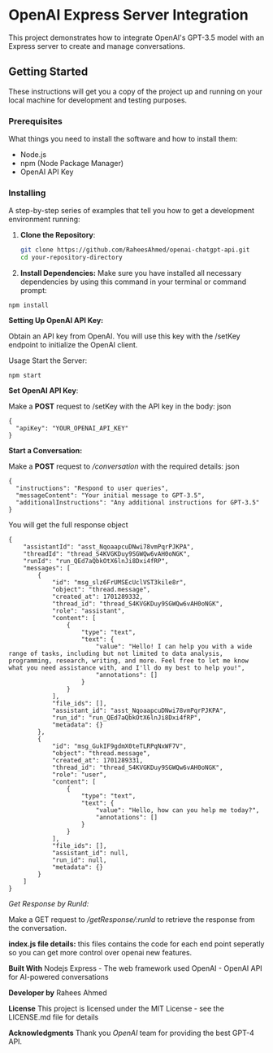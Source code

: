 # OpenAI Express Server Integration

This project demonstrates how to integrate OpenAI's GPT-3.5 model with an Express server to create and manage conversations.

## Getting Started

These instructions will get you a copy of the project up and running on your local machine for development and testing purposes.

### Prerequisites

What things you need to install the software and how to install them:

- Node.js
- npm (Node Package Manager)
- OpenAI API Key

### Installing

A step-by-step series of examples that tell you how to get a development environment running:

1. **Clone the Repository**:

   ```bash
   git clone https://github.com/RaheesAhmed/openai-chatgpt-api.git
   cd your-repository-directory

   ```

2. **Install Dependencies:**
   Make sure you have installed all necessary dependencies by using this command in your terminal or command prompt:

```
npm install

```

**Setting Up OpenAI API Key:**

Obtain an API key from OpenAI.
You will use this key with the /setKey endpoint to initialize the OpenAI client.

Usage
Start the Server:

```
npm start

```

**Set OpenAI API Key**:

Make a **POST** request to /setKey with the API key in the body:
json

```
{
  "apiKey": "YOUR_OPENAI_API_KEY"
}

```

**Start a Conversation:**

Make a **POST** request to _/conversation_ with the required details:
json

```
{
  "instructions": "Respond to user queries",
  "messageContent": "Your initial message to GPT-3.5",
  "additionalInstructions": "Any additional instructions for GPT-3.5"
}

```

You will get the full response object

```
{
    "assistantId": "asst_NqoaapcuDNwi78vmPqrPJKPA",
    "threadId": "thread_S4KVGKDuy9SGWQw6vAH0oNGK",
    "runId": "run_QEd7aQbkOtX6lnJi8Dxi4fRP",
    "messages": [
        {
            "id": "msg_slz6FrUMSEcUclVST3kile8r",
            "object": "thread.message",
            "created_at": 1701289332,
            "thread_id": "thread_S4KVGKDuy9SGWQw6vAH0oNGK",
            "role": "assistant",
            "content": [
                {
                    "type": "text",
                    "text": {
                        "value": "Hello! I can help you with a wide range of tasks, including but not limited to data analysis, programming, research, writing, and more. Feel free to let me know what you need assistance with, and I'll do my best to help you!",
                        "annotations": []
                    }
                }
            ],
            "file_ids": [],
            "assistant_id": "asst_NqoaapcuDNwi78vmPqrPJKPA",
            "run_id": "run_QEd7aQbkOtX6lnJi8Dxi4fRP",
            "metadata": {}
        },
        {
            "id": "msg_GukIF9gdmX0teTLRPqNxWF7V",
            "object": "thread.message",
            "created_at": 1701289331,
            "thread_id": "thread_S4KVGKDuy9SGWQw6vAH0oNGK",
            "role": "user",
            "content": [
                {
                    "type": "text",
                    "text": {
                        "value": "Hello, how can you help me today?",
                        "annotations": []
                    }
                }
            ],
            "file_ids": [],
            "assistant_id": null,
            "run_id": null,
            "metadata": {}
        }
    ]
}

```

_Get Response by RunId:_

Make a GET request to _/getResponse/:runId_ to retrieve the response from the conversation.

**index.js file details:**
this files contains the code for each end point seperatly so you can get more control over openai new features.

**Built With**
Nodejs
Express - The web framework used
OpenAI - OpenAI API for AI-powered conversations

**Developer by**
Rahees Ahmed

**License**
This project is licensed under the MIT License - see the LICENSE.md file for details

**Acknowledgments**
Thank you _OpenAI_ team for providing the best GPT-4 API.
